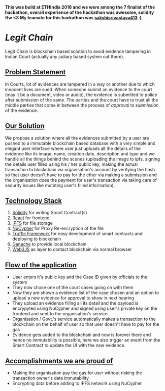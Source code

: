 __This was build at ETHIndia 2018 and we were among the 7 finalist of the hackathon, overall experience of the hackathon was awesome, solidity ftw <3 My teamate for this hackathon was [sakshisrivastava413](https://github.com/sakshisrivastava413) :)__

# ***Legit Chain***

Legit Chain is blockchain based solution to avoid evidence tampering in Indian Court (actually any judiary based system out there).

## <u>Problem Statement</u>

<p>
In Courts, lot of evidences are tampered in a way or another due to which innocent lives are sued. When someone submit an evidence to the court (may it be a document, video or audio), the evidence is submitted to police after submission of the same. The parties and the court have to trust all the middle parties that come in between the process of <i>approval</i> to <i>submission</i> of the evidence.
</p>

## <u>Our Solution</u>
We propose a solution where all the evidences submitted by a user are pushed to a immutable blockchain based database with a very simple and elegant user interface where user just uploads all the details of the evidence like its image, name, creation date, description and type and we handle all the things behind the scenes (uploading the image to ipfs, signing the details user filled using his / her public key, making the actual transaction to blockchain via organisation's account by verifying the hash so that user doesn't have to pay for the ether via making a submission and the organisation does the payment for user's transaction via taking care of security issues like mutating user's filled information).

## <u>Technology Stack</u>
1. [Solidity](https://solidity.readthedocs.io/en/v0.4.24) for writing Smart Contract(s)
2. [React](https://reactjs.org) for frontend
3. [IPFS](https://ipfs.io/) for file storage
4. [NuCypher](https://www.nucypher.com/blockchain/) for Proxy Re-encryption of the file
5. [Truffle Framework](https://truffleframework.com/ganache) for easy development of smart contracts and deploying to blockchain
6. [Ganache](https://truffleframework.com/ganache) to provide local blockchain
7. [Web3JS](https://web3js.readthedocs.io/en/1.0/) as layer to contact blockchain via normal browser

## <u>Flow of the application</u>

<p>

- User enters it's public key and the Case ID given by officials to the system
- They now chose one of the court cases going on with them
- Now they are shown a evidence list of the case chosen and an option to upload a new evidence for approval to show in next hearing
- They upload an evidence filling all its detail and the payload is encrypyted using NuCypher and signed using user's private key on the frontend and sent to the organisation's service
- Organisation / Govt.'s service automatically makes a transaction to the blockchain on the behalf of user so that user doesn't have to pay for the gas
- Evidence gets added to the blockchain and now is forever there and hence no immutability is possible, here we also trigger an event from the Smart Contract to update the UI with the new evidence.
</p>

## <u>Accomplishments we are proud of</u>

<p>

- Making the organisation pay the gas for user without risking the transaction owner's data immutability
- Encrypting data before adding to IPFS network using NuCypher
</p>
